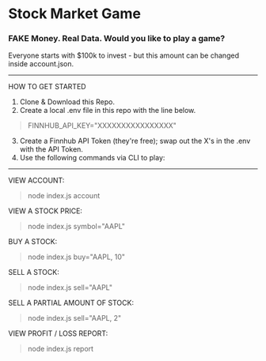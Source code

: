 # Stock Market Game
<h3>FAKE Money. Real Data. Would you like to play a game?</h3>

<p>Everyone starts with $100k to invest - but this amount can be changed inside account.json.</p>

***

HOW TO GET STARTED

1. Clone & Download this Repo.
2. Create a local .env file in this repo with the line below.
> FINNHUB_API_KEY="XXXXXXXXXXXXXXXX"
3. Create a Finnhub API Token (they're free); swap out the X's in the .env with the API Token.
4. Use the following commands via CLI to play:

***

VIEW ACCOUNT:
> node index.js account

VIEW A STOCK PRICE:
> node index.js symbol="AAPL"

BUY A STOCK:
> node index.js buy="AAPL, 10"

SELL A STOCK:
> node index.js sell="AAPL"

SELL A PARTIAL AMOUNT OF STOCK:
> node index.js sell="AAPL, 2"

VIEW PROFIT / LOSS REPORT:
> node index.js report
